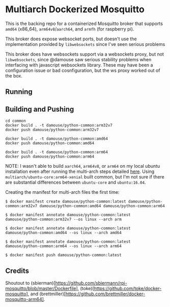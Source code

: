 # Multiarch Dockerized Mosquitto

This is the backing repo for a containerized Mosquitto broker that supports `amd64` (x86_64), `arm64v8`/`aarch64`, and `armfh` (for raspberry pi).

This broker does expose websocket ports, but doesn't use the implementation provided by `libwebsockets` since I've seen serious problems 

This broker does have websockets support via a websockets proxy, but not `libwebsockets`, since @damouse saw serious stability problems when interfacing with javascript websockets library. These may have been a configuration issue or bad cosnfiguration, but the ws proxy worked out of the box.

## Running

## Building and Pushing

```
cd common
docker build . -t damouse/python-common:arm32v7
docker push damouse/python-common:arm32v7

docker build . -t damouse/python-common:amd64
docker push damouse/python-common:amd64

docker build . -t damouse/python-common:arm64
docker push damouse/python-common:arm64
```

NOTE: I wasn't able to build `aarch64`, `arm64v8`, or `arm64` on my local ubuntu installation even after running the multi-arch steps detailed [here](https://www.ecliptik.com/Cross-Building-and-Running-Multi-Arch-Docker-Images/). Using `multiarch/ubuntu-core:arm64-xenial` built common, but I'm not sure if there are substantial differences between `ubuntu-core` and `ubuntu:16.04`.

Creating the manifest for multi-arch files the first time: 

```
$ docker manifest create damouse/python-common:latest damouse/python-common:arm32v7 damouse/python-common:amd64 damouse/python-common:arm64

$ docker manifest annotate damouse/python-common:latest damouse/python-common:arm32v7 --os linux --arch arm

$ docker manifest annotate damouse/python-common:latest damouse/python-common:amd64 --os linux --arch amd64

$ docker manifest annotate damouse/python-common:latest damouse/python-common:arm64 --os linux --arch arm64

$ docker manifest push damouse/python-common:latest
```

## Credits

Shoutout to (sbierman)[https://github.com/sbiermann/rpi-mosquitto/blob/master/Dockerfile], (toke)[https://github.com/toke/docker-mosquitto], and (brettmiller)[https://github.com/brettmiller/docker-mosquitto-arm64].
